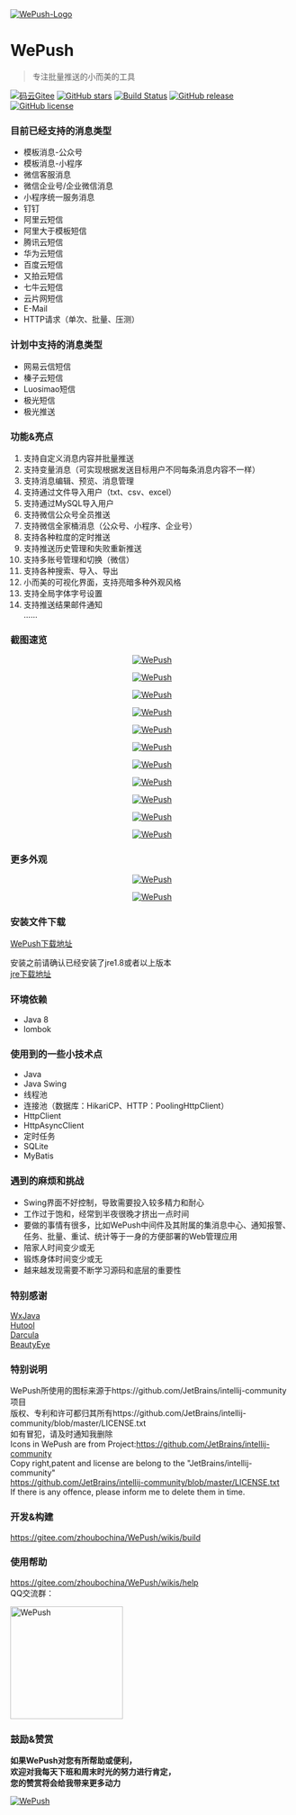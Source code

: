 <a href="https://gitee.com/zhoubochina/WePush">
 <img alt="WePush-Logo" src="http://download.zhoubochina.com/wePush/img/logo-128.png">
</a>
  
# WePush 
> 专注批量推送的小而美的工具  

[![码云Gitee](https://gitee.com/zhoubochina/WePush/badge/star.svg?theme=blue)](https://gitee.com/zhoubochina/WePush)
[![GitHub stars](https://img.shields.io/github/stars/rememberber/WePush.svg)](https://github.com/rememberber/WePush)
[![Build Status](https://travis-ci.org/rememberber/WePush.svg?branch=master)](https://travis-ci.org/rememberber/WePush)
[![GitHub release](https://img.shields.io/github/release/rememberber/WePush.svg)](https://github.com/rememberber/WePush/releases)
[![GitHub license](https://img.shields.io/github/license/rememberber/WePush.svg)](https://github.com/rememberber/WePush/blob/master/LICENSE.txt)

### 目前已经支持的消息类型
+ 模板消息-公众号  
+ 模板消息-小程序  
+ 微信客服消息  
+ 微信企业号/企业微信消息  
+ 小程序统一服务消息  
+ 钉钉 
+ 阿里云短信  
+ 阿里大于模板短信  
+ 腾讯云短信  
+ 华为云短信  
+ 百度云短信 
+ 又拍云短信  
+ 七牛云短信  
+ 云片网短信  
+ E-Mail
+ HTTP请求（单次、批量、压测）

### 计划中支持的消息类型
+ 网易云信短信  
+ 榛子云短信  
+ Luosimao短信  
+ 极光短信  
+ 极光推送  

### 功能&亮点
1. 支持自定义消息内容并批量推送  
2. 支持变量消息（可实现根据发送目标用户不同每条消息内容不一样）
3. 支持消息编辑、预览、消息管理  
4. 支持通过文件导入用户（txt、csv、excel）  
5. 支持通过MySQL导入用户  
6. 支持微信公众号全员推送  
7. 支持微信全家桶消息（公众号、小程序、企业号）
8. 支持各种粒度的定时推送  
9. 支持推送历史管理和失败重新推送  
10. 支持多账号管理和切换（微信） 
11. 支持各种搜索、导入、导出  
12. 小而美的可视化界面，支持亮暗多种外观风格  
13. 支持全局字体字号设置  
14. 支持推送结果邮件通知  
……

### 截图速览
<p align="center">
  <a href="http://download.zhoubochina.com/wePush/img/%E5%9B%BE%E5%83%8F%20198.png">
   <img alt="WePush" src="http://download.zhoubochina.com/wePush/img/%E5%9B%BE%E5%83%8F%20198.png">
  </a>
</p>  
<p align="center">
  <a href="http://download.zhoubochina.com/wePush/img/wepush-sshot-5.png">
   <img alt="WePush" src="http://download.zhoubochina.com/wePush/img/wepush-sshot-5.png">
  </a>
</p> 
<p align="center">
  <a href="http://download.zhoubochina.com/wePush/img/wepush-sshot-6.png">
   <img alt="WePush" src="http://download.zhoubochina.com/wePush/img/wepush-sshot-6.png">
  </a>
</p> 
<p align="center">
  <a href="http://download.zhoubochina.com/wePush/img/%E5%9B%BE%E5%83%8F%20199.png">
   <img alt="WePush" src="http://download.zhoubochina.com/wePush/img/%E5%9B%BE%E5%83%8F%20199.png">
  </a>
</p>
<p align="center">
  <a href="http://download.zhoubochina.com/wePush/img/%E5%9B%BE%E5%83%8F%20200.png">
   <img alt="WePush" src="http://download.zhoubochina.com/wePush/img/%E5%9B%BE%E5%83%8F%20200.png">
  </a>
</p>
<p align="center">
  <a href="http://download.zhoubochina.com/wePush/img/%E5%9B%BE%E5%83%8F%20202.png">
   <img alt="WePush" src="http://download.zhoubochina.com/wePush/img/%E5%9B%BE%E5%83%8F%20202.png">
  </a>
</p>
<p align="center">
  <a href="http://download.zhoubochina.com/wePush/img/%E5%9B%BE%E5%83%8F%20204.png">
   <img alt="WePush" src="http://download.zhoubochina.com/wePush/img/%E5%9B%BE%E5%83%8F%20204.png">
  </a>
</p>
<p align="center">
  <a href="http://download.zhoubochina.com/wePush/img/%E5%9B%BE%E5%83%8F%20205.png">
   <img alt="WePush" src="http://download.zhoubochina.com/wePush/img/%E5%9B%BE%E5%83%8F%20205.png">
  </a>
</p>
<p align="center">
  <a href="http://download.zhoubochina.com/wePush/img/sshot-10.png">
   <img alt="WePush" src="http://download.zhoubochina.com/wePush/img/sshot-10.png">
  </a>
</p>
<p align="center">
  <a href="http://download.zhoubochina.com/wePush/img/%E5%9B%BE%E5%83%8F%20206.png">
   <img alt="WePush" src="http://download.zhoubochina.com/wePush/img/%E5%9B%BE%E5%83%8F%20206.png">
  </a>
</p>
<p align="center">
  <a href="http://download.zhoubochina.com/wePush/img/%E5%9B%BE%E5%83%8F%20207.png">
   <img alt="WePush" src="http://download.zhoubochina.com/wePush/img/%E5%9B%BE%E5%83%8F%20207.png">
  </a>
</p>

### 更多外观
<p align="center">
  <a href="http://download.zhoubochina.com/wePush/img/Image003.png">
   <img alt="WePush" src="http://download.zhoubochina.com/wePush/img/Image003.png">
  </a>
</p> 
<p align="center">
  <a href="http://download.zhoubochina.com/wePush/img/Image1.png">
   <img alt="WePush" src="http://download.zhoubochina.com/wePush/img/Image1.png">
  </a>
</p> 

### 安装文件下载

[WePush下载地址](https://gitee.com/zhoubochina/WePush/wikis/download)  

安装之前请确认已经安装了jre1.8或者以上版本   
[jre下载地址](http://www.oracle.com/technetwork/java/javase/downloads/jre8-downloads-2133155.html)  

### 环境依赖
+ Java 8
+ lombok

### 使用到的一些小技术点
+ Java  
+ Java Swing  
+ 线程池  
+ 连接池（数据库：HikariCP、HTTP：PoolingHttpClient）  
+ HttpClient  
+ HttpAsyncClient  
+ 定时任务  
+ SQLite  
+ MyBatis  

### 遇到的麻烦和挑战
+ Swing界面不好控制，导致需要投入较多精力和耐心
+ 工作过于饱和，经常到半夜很晚才挤出一点时间
+ 要做的事情有很多，比如WePush中间件及其附属的集消息中心、通知报警、任务、批量、重试、统计等于一身的方便部署的Web管理应用
+ 陪家人时间变少或无
+ 锻炼身体时间变少或无
+ 越来越发现需要不断学习源码和底层的重要性

### 特别感谢
[WxJava](https://gitee.com/binary/weixin-java-tools)  
[Hutool](http://hutool.cn/)  
[Darcula](https://github.com/bulenkov/Darcula)  
[BeautyEye](https://gitee.com/jackjiang/beautyeye)  

### 特别说明
WePush所使用的图标来源于https://github.com/JetBrains/intellij-community项目  
版权、专利和许可都归其所有https://github.com/JetBrains/intellij-community/blob/master/LICENSE.txt  
如有冒犯，请及时通知我删除  
Icons in WePush are from Project:https://github.com/JetBrains/intellij-community  
Copy right,patent and license are belong to the "JetBrains/intellij-community"  
https://github.com/JetBrains/intellij-community/blob/master/LICENSE.txt  
If there is any offence, please inform me to delete them in time.  

### 开发&构建

https://gitee.com/zhoubochina/WePush/wikis/build

### 使用帮助

https://gitee.com/zhoubochina/WePush/wikis/help  
QQ交流群：
<p align="left">
  <a href="https://gitee.com/zhoubochina/WePush/wikis/help">
   <img alt="WePush" src="http://download.zhoubochina.com/file/wepush-qq-group.png" height="200" >
  </a>
</p>

### 鼓励&赞赏  
**如果WePush对您有所帮助或便利，  
欢迎对我每天下班和周末时光的努力进行肯定，  
您的赞赏将会给我带来更多动力**
<p align="left">
  <a href="https://gitee.com/zhoubochina/WePush">
   <img alt="WePush" src="http://download.zhoubochina.com/file/wx-zanshang.jpg">
  </a>
</p>